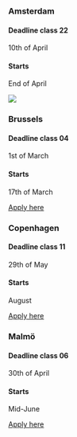 <div>
<h3>Amsterdam</h3>
<h4>Deadline class 22</h4>
<p>10th of April</p>
<h4>Starts</h4>
<p>End of April</p>
<a href="#apply_form_ams">
<img class="apply-below-ams" src="/icons/arrow-down.svg" />
</a>
</div>

<div>
<h3>Brussels</h3>
<h4>Deadline class 04</h4>
<p>1st of March</p>
<h4>Starts</h4>
<p>17th of March</p>
<a target="_blank" href="http://hackyourfuture.be/"><p class="applyBtn">Apply here</p></a>
</div>

<div>
<h3>Copenhagen</h3>
<h4>Deadline class 11</h4>
<p>29th of May</p>
<h4>Starts</h4>
<p>August</p>
<a target="_blank" href="http://www.hackyourfuture.dk/apply"><p class="applyBtn">Apply here</p></a>
</div>

<div>
<h3>Malmö </h3>
<h4>Deadline class 06</h4>
<p>30th of April</p>
<h4>Starts</h4>
<p>Mid-June</p>
<a target="_blank" href="https://foocafe.org/malmoe/hack-your-future"><p class="applyBtn">Apply here</p></a>
</div>
